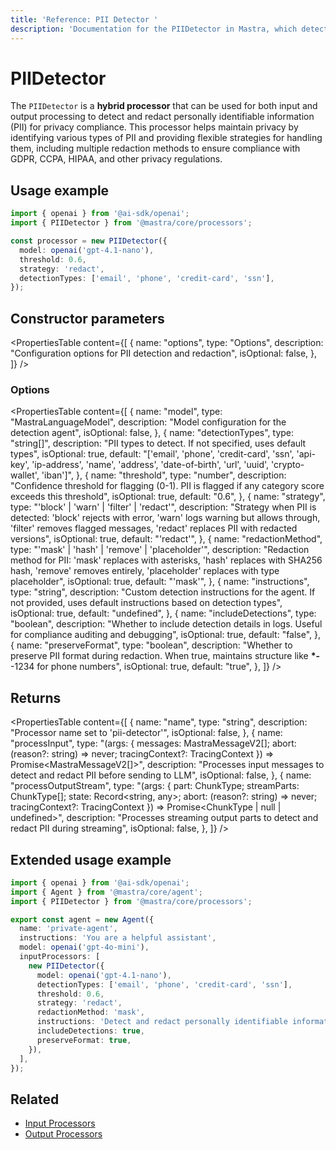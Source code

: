 ```yaml
---
title: 'Reference: PII Detector '
description: 'Documentation for the PIIDetector in Mastra, which detects and redacts personally identifiable information (PII) from AI responses.'
---
```


# PIIDetector

The `PIIDetector` is a **hybrid processor** that can be used for both input and output processing to detect and redact personally identifiable information (PII) for privacy compliance. This processor helps maintain privacy by identifying various types of PII and providing flexible strategies for handling them, including multiple redaction methods to ensure compliance with GDPR, CCPA, HIPAA, and other privacy regulations.

## Usage example

```typescript copy
import { openai } from '@ai-sdk/openai';
import { PIIDetector } from '@mastra/core/processors';

const processor = new PIIDetector({
  model: openai('gpt-4.1-nano'),
  threshold: 0.6,
  strategy: 'redact',
  detectionTypes: ['email', 'phone', 'credit-card', 'ssn'],
});
```

## Constructor parameters

<PropertiesTable
content={[
{
name: "options",
type: "Options",
description: "Configuration options for PII detection and redaction",
isOptional: false,
},
]}
/>

### Options

<PropertiesTable
content={[
{
name: "model",
type: "MastraLanguageModel",
description: "Model configuration for the detection agent",
isOptional: false,
},
{
name: "detectionTypes",
type: "string[]",
description: "PII types to detect. If not specified, uses default types",
isOptional: true,
default: "['email', 'phone', 'credit-card', 'ssn', 'api-key', 'ip-address', 'name', 'address', 'date-of-birth', 'url', 'uuid', 'crypto-wallet', 'iban']",
},
{
name: "threshold",
type: "number",
description: "Confidence threshold for flagging (0-1). PII is flagged if any category score exceeds this threshold",
isOptional: true,
default: "0.6",
},
{
name: "strategy",
type: "'block' | 'warn' | 'filter' | 'redact'",
description: "Strategy when PII is detected: 'block' rejects with error, 'warn' logs warning but allows through, 'filter' removes flagged messages, 'redact' replaces PII with redacted versions",
isOptional: true,
default: "'redact'",
},
{
name: "redactionMethod",
type: "'mask' | 'hash' | 'remove' | 'placeholder'",
description: "Redaction method for PII: 'mask' replaces with asterisks, 'hash' replaces with SHA256 hash, 'remove' removes entirely, 'placeholder' replaces with type placeholder",
isOptional: true,
default: "'mask'",
},
{
name: "instructions",
type: "string",
description: "Custom detection instructions for the agent. If not provided, uses default instructions based on detection types",
isOptional: true,
default: "undefined",
},
{
name: "includeDetections",
type: "boolean",
description: "Whether to include detection details in logs. Useful for compliance auditing and debugging",
isOptional: true,
default: "false",
},
{
name: "preserveFormat",
type: "boolean",
description: "Whether to preserve PII format during redaction. When true, maintains structure like **\*-**-1234 for phone numbers",
isOptional: true,
default: "true",
},
]}
/>

## Returns

<PropertiesTable
content={[
{
name: "name",
type: "string",
description: "Processor name set to 'pii-detector'",
isOptional: false,
},
{
name: "processInput",
type: "(args: { messages: MastraMessageV2[]; abort: (reason?: string) => never; tracingContext?: TracingContext }) => Promise<MastraMessageV2[]>",
description: "Processes input messages to detect and redact PII before sending to LLM",
isOptional: false,
},
{
name: "processOutputStream",
type: "(args: { part: ChunkType; streamParts: ChunkType[]; state: Record<string, any>; abort: (reason?: string) => never; tracingContext?: TracingContext }) => Promise<ChunkType | null | undefined>",
description: "Processes streaming output parts to detect and redact PII during streaming",
isOptional: false,
},
]}
/>

## Extended usage example

```typescript filename="src/mastra/agents/private-agent.ts" showLineNumbers copy
import { openai } from '@ai-sdk/openai';
import { Agent } from '@mastra/core/agent';
import { PIIDetector } from '@mastra/core/processors';

export const agent = new Agent({
  name: 'private-agent',
  instructions: 'You are a helpful assistant',
  model: openai('gpt-4o-mini'),
  inputProcessors: [
    new PIIDetector({
      model: openai('gpt-4.1-nano'),
      detectionTypes: ['email', 'phone', 'credit-card', 'ssn'],
      threshold: 0.6,
      strategy: 'redact',
      redactionMethod: 'mask',
      instructions: 'Detect and redact personally identifiable information while preserving message intent',
      includeDetections: true,
      preserveFormat: true,
    }),
  ],
});
```

## Related

- [Input Processors](/docs/agents/guardrails)
- [Output Processors](/docs/agents/guardrails)
